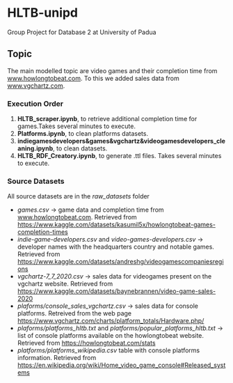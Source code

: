 # HLTB-unipd
Group Project for Database 2 at University of Padua 

## Topic
The main modelled topic are video games and their completion time from www.howlongtobeat.com. To this we added sales data from www.vgchartz.com.

### Execution Order

1. **HLTB_scraper.ipynb**, to retrieve additional completion time for games.Takes several minutes to execute.
2. **Platforms.ipynb**, to clean platforms datasets.
3. **indiegamesdevelopers&games&vgchartz&videogamesdevelopers_cleaning.ipynb**, to clean datasets.
4. **HLTB_RDF_Creatory.ipynb**, to generate .ttl files. Takes several minutes to execute.


### Source Datasets
All source datasets are in the *raw_datasets* folder


- *games.csv* &rarr; game data and completion time from www.howlongtobeat.com. Retrieved from https://www.kaggle.com/datasets/kasumil5x/howlongtobeat-games-completion-times
- *indie-game-developers.csv* and *video-games-developers.csv* &rarr; developer names with the headquarters country and notable games. Retrieved
  from https://www.kaggle.com/datasets/andreshg/videogamescompaniesregions
- *vgchartz-7_7_2020.csv* &rarr; sales data for videogames present on the vgchartz website. Retrieved from https://www.kaggle.com/datasets/baynebrannen/video-game-sales-2020
- *plaforms/console_sales_vgchartz.csv* &rarr; sales data for console platforms. Retreived from the web page  https://www.vgchartz.com/charts/platform_totals/Hardware.php/
- *plaforms/platforms_hltb.txt* and *platforms/popular_platforms_hltb.txt* &rarr; list of console platforms available on the howlongtobeat website. Retrieved from https://howlongtobeat.com/stats 
- *platforms/platforms_wikipedia.csv* table with console platforms information. Retrieved from https://en.wikipedia.org/wiki/Home_video_game_console#Released_systems